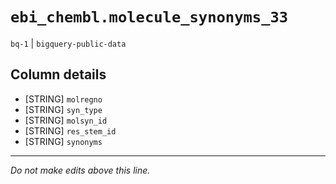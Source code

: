 # `ebi_chembl.molecule_synonyms_33`
`bq-1` | `bigquery-public-data`

## Column details
* [STRING]    `molregno`
* [STRING]    `syn_type`
* [STRING]    `molsyn_id`
* [STRING]    `res_stem_id`
* [STRING]    `synonyms`

-------------------------------------------------------------------------------
*Do not make edits above this line.*
